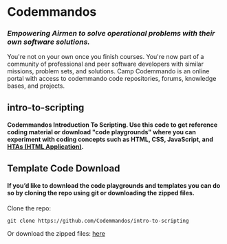 # Codemmandos
### _Empowering Airmen to solve operational problems with their own software solutions._

 You're not on your own once you finish courses. You're now part of a community of professional and peer software developers with similar missions, problem sets, and solutions. Camp Codemmando is an online portal with access to codemmando code repositories, forums, knowledge bases, and projects.
 
 
## intro-to-scripting
#### Codemmandos Introduction To Scripting. Use this code to get reference coding material or download "code playgrounds" where you can experiment with coding concepts such as HTML, CSS, JavaScript, and [HTAs (HTML Application)](https://docs.microsoft.com/en-us/previous-versions/ms536495(v=vs.85)).


## Template Code Download
#### If you’d like to download the code playgrounds and templates you can do so by cloning the repo using git or downloading the zipped files.

Clone the repo: 

	git clone https://github.com/Codemmandos/intro-to-scripting 
  
  Or download the zipped files: [here](https://github.com/Codemmandos/intro-to-scripting/archive/refs/heads/main.zip)
